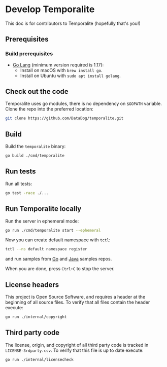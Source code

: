 # Develop Temporalite
This doc is for contributors to Temporalite (hopefully that's you!)

[comment]: <> (TODO: CLA?)

[comment]: <> (**Note:** All contributors also need to fill out the [Temporal Contributor License Agreement]&#40;https://gist.github.com/samarabbas/7dcd41eb1d847e12263cc961ccfdb197&#41; before we can merge in any of your changes.)

## Prerequisites

### Build prerequisites
* [Go Lang](https://golang.org/) (minimum version required is 1.17):
    - Install on macOS with `brew install go`.
    - Install on Ubuntu with `sudo apt install golang`.

## Check out the code
Temporalite uses go modules, there is no dependency on `$GOPATH` variable. Clone the repo into the preferred location:
```bash
git clone https://github.com/DataDog/temporalite.git
```

## Build
Build the `temporalite` binary:
```bash
go build ./cmd/temporalite
```

## Run tests
Run all tests:
```bash
go test -race ./...
```

## Run Temporalite locally
Run the server in ephemeral mode:
```bash
go run ./cmd/temporalite start --ephemeral
```

Now you can create default namespace with `tctl`:
```bash
tctl --ns default namespace register
```
and run samples from [Go](https://github.com/temporalio/samples-go) and [Java](https://github.com/temporalio/samples-java) samples repos.

When you are done, press `Ctrl+C` to stop the server.

## License headers
This project is Open Source Software, and requires a header at the beginning of
all source files. To verify that all files contain the header execute:
```bash
go run ./internal/copyright
```

## Third party code
The license, origin, and copyright of all third party code is tracked in `LICENSE-3rdparty.csv`.
To verify that this file is up to date execute:
```bash
go run ./internal/licensecheck
```
